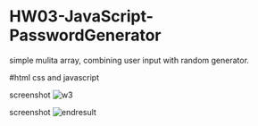 # HW03-JavaScript-PasswordGenerator
simple mulita array, combining user input with random generator.  

#html css and javascript 

screenshot
![w3](https://user-images.githubusercontent.com/58293386/157860907-f2b6bbb0-94db-4c05-8dff-269ac28c5a9a.png)



screenshot
![endresult](https://user-images.githubusercontent.com/58293386/157860978-8a0161ef-0084-435e-97ac-d95a0bce5f52.png)
